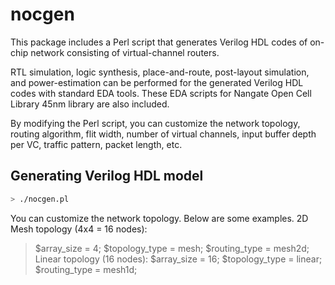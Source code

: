 # nocgen

This package includes a Perl script that generates Verilog HDL codes of on-chip network consisting of virtual-channel routers.

RTL simulation, logic synthesis, place-and-route, post-layout simulation, and power-estimation can be performed for the generated Verilog HDL codes with standard EDA tools. These EDA scripts for Nangate Open Cell Library 45nm library are also included.

By modifying the Perl script, you can customize the network topology, routing algorithm, flit width, number of virtual channels, input buffer depth per VC, traffic pattern, packet length, etc.

## Generating Verilog HDL model

```sh
> ./nocgen.pl
```

You can customize the network topology. Below are some examples.
2D Mesh topology (4x4 = 16 nodes):
> $array_size = 4;
> $topology_type = mesh;
> $routing_type = mesh2d;
Linear topology (16 nodes):
> $array_size = 16;
> $topology_type = linear;
> $routing_type = mesh1d;
